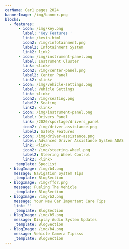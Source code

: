 ```yaml
---
carName: Car1 pages 2024
bannerImage: /img/banner.png
blocks:
  - features:
      - icon: /img/key.png
        label: 'Key Features '
        link: /kevin.html
        icon2: /img/infotainment.png
        label2: Infotainment System
        link2: link2
      - icon: /img/instrument-panel.png
        label: Instrument Cluster
        link: <link>
        icon2: /img/center-panel.png
        label2: Center Panel
        link2: <link>
      - icon: /img/vehicle-settings.png
        label: Vehicle Settings
        link: <link>
        icon2: /img/seating.png
        label2: Seating
        link2: <link>
      - icon: /img/instrument-panel.png
        label: Drivers Panel
        link: /2026/sportage/drivers_panel
        icon2: /img/driver-assistance.png
        label2: Safety Features
      - icon: /img/driver-assistance.png
        label: Advanced Driver Assistance System ADAS
        link: <link>
        icon2: /img/steering-wheel.png
        label2: Steering Wheel Control
        link2: <link>
    _template: SpecList
  - blogImage: /img/b4.png
    message: Navigation System Tips
    _template: BlogSection
  - blogImage: /img/ffdr.png
    message: Fueling The Vehicle
    _template: BlogSection
  - blogImage: /img/b2.png
    message: Your New Car Important Care Tips
    link: ''
    _template: BlogSection
  - blogImage: /img/b5.png
    message: Display Audio System Updates
    _template: BlogSection
  - blogImage: /img/b4.png
    message: Vehicle Camera Tipssss
    _template: BlogSection
---
```


